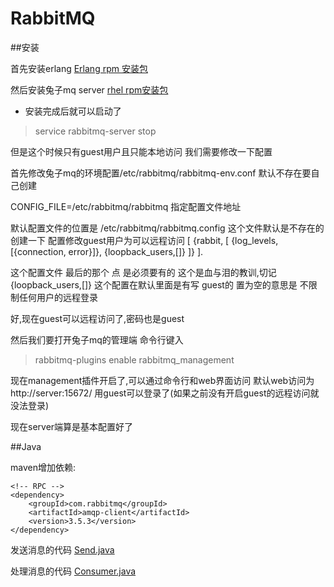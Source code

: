 RabbitMQ
======

##安装

首先安装erlang
[Erlang rpm 安装包](http://www.rabbitmq.com/releases/erlang/)

然后安装兔子mq server
[rhel rpm安装包](http://www.rabbitmq.com/install-rpm.html)


* 安装完成后就可以启动了 

>service rabbitmq-server stop

但是这个时候只有guest用户且只能本地访问 我们需要修改一下配置

首先修改兔子mq的环境配置/etc/rabbitmq/rabbitmq-env.conf
默认不存在要自己创建

CONFIG_FILE=/etc/rabbitmq/rabbitmq
指定配置文件地址


默认配置文件的位置是 /etc/rabbitmq/rabbitmq.config
这个文件默认是不存在的
创建一下
配置修改guest用户为可以远程访问
[
        {rabbit, [
                {log_levels, [{connection, error}]},
                {loopback_users,[]}
        ]}
].

这个配置文件 最后的那个 点 是必须要有的 这个是血与泪的教训,切记
{loopback_users,[]} 这个配置在默认里面是有写 guest的 置为空的意思是
不限制任何用户的远程登录

好,现在guest可以远程访问了,密码也是guest

然后我们要打开兔子mq的管理端
命令行键入
>rabbitmq-plugins enable rabbitmq_management

现在management插件开启了,可以通过命令行和web界面访问
默认web访问为http://server:15672/
用guest可以登录了(如果之前没有开启guest的远程访问就没法登录)

现在server端算是基本配置好了

##Java 

maven增加依赖:

	<!-- RPC -->
	<dependency>
    	<groupId>com.rabbitmq</groupId>
		<artifactId>amqp-client</artifactId>
		<version>3.5.3</version>
    </dependency>

发送消息的代码
[Send.java](https://github.com/eastlending/etc/blob/master/rabbitmq/Send.java)

处理消息的代码
[Consumer.java](https://github.com/eastlending/etc/blob/master/rabbitmq/Consumer.java)

